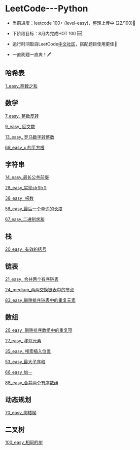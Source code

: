 LeetCode---Python
=====

* 当前进度：leetcode 100+ (level-easy)，整理上传中 (22/100)🛫

* 下阶段目标：8月内完成HOT 100 🆕 

* 运行时间取自LeetCode[中文社区](https://leetcode-cn.com/)，搭配题目使用更佳🐧

* 一直刷题一直爽！🖊 

哈希表
-----
[1_easy_两数之和](https://github.com/peterpwb/leetcode---python/blob/master/1_easy_两数之和.py)

数学
-----
[7_easy_ 整数反转](https://github.com/peterpwb/leetcode---python/blob/master/7_easy_%20整数反转.py)

[9_easy_ 回文数](https://github.com/peterpwb/leetcode---python/blob/master/9_easy_%20回文数.py)

[13_easy_ 罗马数字转整数](https://github.com/peterpwb/leetcode---python/blob/master/13_easy_%20罗马数字转整数.py)

[69_easy_x 的平方根](https://github.com/peterpwb/leetcode---python/blob/master/69_easy_x%20的平方根.py)

字符串
---
[14_easy_最长公共前缀](https://github.com/peterpwb/leetcode---python/blob/master/14_easy_最长公共前缀.py)

[28_easy_实现strStr()](https://github.com/peterpwb/leetcode---python/blob/master/28_easy_实现strStr().py)

[38_easy_ 报数](https://github.com/peterpwb/leetcode---python/blob/master/38_easy_%20报数.py)

[58_easy_最后一个单词的长度](https://github.com/peterpwb/leetcode---python/blob/master/58_easy_最后一个单词的长度.py)

[67_easy_二进制求和](https://github.com/peterpwb/leetcode---python/blob/master/67_easy_二进制求和.py)

栈
----
[20_easy_ 有效的括号](https://github.com/peterpwb/leetcode---python/blob/master/20_easy_%20有效的括号.py)

链表
----
[21_easy_ 合并两个有序链表](https://github.com/peterpwb/leetcode---python/blob/master/21_easy_%20合并两个有序链表.py)

[24_medium_两两交换链表中的节点](https://github.com/peterpwb/leetcode---python/blob/master/24_medium_两两交换链表中的节点.py)

[83_easy_删除排序链表中的重复元素](https://github.com/peterpwb/leetcode---python/blob/master/83_easy_删除排序链表中的重复元素.py)

数组
---
[26_easy_ 删除排序数组中的重复项](https://github.com/peterpwb/leetcode---python/blob/master/26_easy_%20删除排序数组中的重复项.py)

[27_easy_ 移除元素](https://github.com/peterpwb/leetcode---python/blob/master/27_easy_%20移除元素.py)

[35_easy_ 搜索插入位置](https://github.com/peterpwb/leetcode---python/blob/master/35_easy_%20搜索插入位置.py)

[53_easy_最大子序和](https://github.com/peterpwb/leetcode---python/blob/master/53_easy_最大子序和.py)

[66_easy_加一](https://github.com/peterpwb/leetcode---python/blob/master/66_easy_加一.py)

[88_easy_合并两个有序数组](https://github.com/peterpwb/leetcode---python/blob/master/88_easy_合并两个有序数组.py)

动态规划
---
[70_easy_爬楼梯](https://github.com/peterpwb/leetcode---python/blob/master/70_easy_爬楼梯.py)

二叉树
-----
[100_easy_相同的树](https://github.com/peterpwb/leetcode---python/blob/master/100_easy_相同的树.py)



